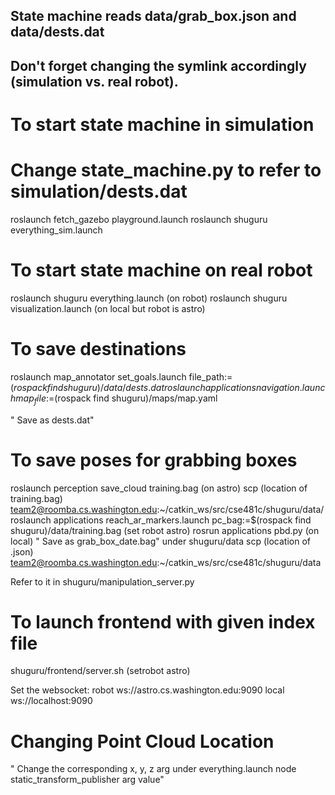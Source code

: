 ## State machine reads data/grab_box.json and data/dests.dat
## Don't forget changing the symlink accordingly (simulation vs. real robot).

# To start state machine in simulation
# Change state_machine.py to refer to simulation/dests.dat
roslaunch fetch_gazebo playground.launch
roslaunch shuguru everything_sim.launch

# To start state machine on real robot
roslaunch shuguru everything.launch (on robot)
roslaunch shuguru visualization.launch (on local but robot is astro)


# To save destinations
roslaunch map_annotator set_goals.launch file_path:=$(rospack find shuguru)/data/dests.dat
roslaunch applications navigation.launch map_file:=$(rospack find shuguru)/maps/map.yaml

" Save as dests.dat"

# To save poses for grabbing boxes
roslaunch perception save_cloud training.bag (on astro)
scp (location of training.bag) team2@roomba.cs.washington.edu:~/catkin_ws/src/cse481c/shuguru/data/
roslaunch applications reach_ar_markers.launch pc_bag:=$(rospack find shuguru)/data/training.bag (set robot astro)
rosrun applications pbd.py (on local)
" Save as grab_box_date.bag" under shuguru/data
scp (location of .json) team2@roomba.cs.washington.edu:~/catkin_ws/src/cse481c/shuguru/data

Refer to it in shuguru/manipulation_server.py

# To launch frontend with given index file
shuguru/frontend/server.sh (setrobot astro)

Set the websocket:
    robot  ws://astro.cs.washington.edu:9090
    local  ws://localhost:9090

# Changing Point Cloud Location
" Change the corresponding x, y, z arg under everything.launch node
 static_transform_publisher arg value"
